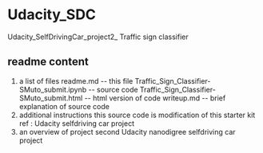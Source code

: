 # Udacity_SDC
Udacity_SelfDrivingCar_project2_ Traffic sign classifier

## readme content
1. a list of files
  readme.md  -- this file
  Traffic_Sign_Classifier-SMuto_submit.ipynb -- source code
  Traffic_Sign_Classifier-SMuto_submit.html -- html version of code
  writeup.md -- brief explanation of source code
2. additional instructions
  this source code is modification of this starter kit
  ref : Udacity selfdriving car project
3. an overview of project
  second Udacity nanodigree selfdriving car project
